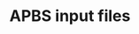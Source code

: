 ---
layout: docs
title: APBS input files
prev_section: usage
next_section: pdb2pqr-overview
permalink: /docs/apbs-others/
---